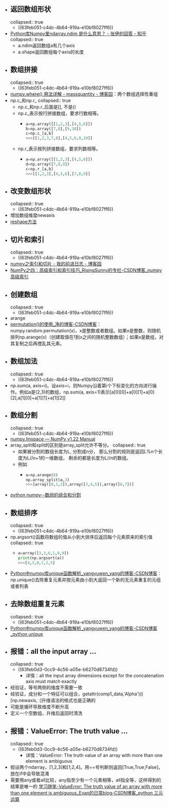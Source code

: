 - ## 返回数组形状
  collapsed:: true
	- ((63feb051-c4dc-4b64-919a-e10bf8027ff6))
- [Python库Numpy里ndarray.ndim 是什么意思？ - 张伊的回答 - 知乎](https://www.zhihu.com/question/64894713/answer/228169291)
  collapsed:: true
	- a.ndim返回数组a有几个axis
	- a.shape返回数组每个axis的长度
- ## 数组拼接
  collapsed:: true
	- ((63feb051-c4dc-4b64-919a-e10bf8027ff6))
- [numpy.where() 用法详解 - massquantity - 博客园](https://www.cnblogs.com/massquantity/p/8908859.html)：两个数组选择性重组
- np.c_和np.r_
  collapsed:: true
	- np.c_和np.r_后面是[], 不是()
	- np.c_表示按行拼接数组，要求行数相等。
		- ``` python
		  a=np.array([[1,2,3],[4,5,6]])
		  b=np.array([7,8],[9,10])
		  c=np.c_[a,b]
		  >>>[[1,2,3,7,8],[4,5,6,9,10]]
		  
		  ```
	- np.r_表示按列拼接数组，要求列数相等。
		- ``` python
		  a=np.array([[1,2,3],[4,5,6]])
		  d=np.array([7,8,9])
		  c=np.r_[a,b]
		  >>>[[1,2,3],[4,5,6],[7,8,9]]
		  
		  ```
- ## 改变数组形状
  collapsed:: true
	- ((63feb051-c4dc-4b64-919a-e10bf8027ff6))
- 增加数组维度newaxis
- [reshape方法](https://www.jianshu.com/p/fc2fe026f002)
- ## 切片和索引
  collapsed:: true
	- ((63feb051-c4dc-4b64-919a-e10bf8027ff6))
- [numpy之索引和切片 - 我的前进日志 - 博客园](https://www.cnblogs.com/sunshinewang/p/6882031.html)
- [NumPy之四：高级索引和索引技巧_RisingSunny的专栏-CSDN博客_numpy高级索引](https://blog.csdn.net/wangwenzhi276/article/details/53436694)
- ## 创建数组
  collapsed:: true
	- ((63feb051-c4dc-4b64-919a-e10bf8027ff6))
- arange
- [permutation()的使用_净的博客-CSDN博客](https://blog.csdn.net/yangsong95/article/details/82502812)：numpy.random.permutation(x)，x是整数或者数组。如果x是整数，则随机排列np.arange(x)（创建取值在1到x之间的随机整数数组）；如果x是数组，对其复制之后再搅乱其元素。
- ## 数组加法
  collapsed:: true
	- ((63feb051-c4dc-4b64-919a-e10bf8027ff6))
- np.sum(a, axis=i)。设axis=i，则Numpy沿着第i个下标变化的方向进行操作。例如a是(2,3)的数组，np.sum(a, axis=1)表示[a[0][0]+a[0][1]+a[0][2],a[1][0]+a[1][1]+a[1][2]]
- ## 数组分割
  collapsed:: true
	- ((63feb051-c4dc-4b64-919a-e10bf8027ff6))
- [numpy.linspace — NumPy v1.22 Manual](https://numpy.org/doc/stable/reference/generated/numpy.linspace.html?highlight=linspace#numpy.linspace)
- array_split和split的区别是array_split允许不等分。
  collapsed:: true
	- 如果被分割的数组长度为L, 分割成n分， 那么分割的规则是返回L%n个长度为L//n+1的一维数组， 剩余的都是长度为L//n的数组。
	- 例如
		- ``` python
		  a=np.arange(8)
		  np.array_split(a,3)
		  >>>[array([0,1,2]),array([3,4,5]),array([6,7])]
		  
		  ```
- [python numpy--数组的组合和分割](http://t.csdn.cn/E0Ugn)
- ## 数组排序
  collapsed:: true
	- ((63feb051-c4dc-4b64-919a-e10bf8027ff6))
- np.argsort()函数将数组的值从小到大排序后返回每个元素原来的索引值
  collapsed:: true
	- ``` python
	  a=array([3,3,6,1,0,9])
	  print(np.argsort(a))
	  >>>[4,3,0,1,2,5]
	  
	  ```
- [Python中numpy库unique函数解析_yangyuwen_yang的博客-CSDN博客](https://blog.csdn.net/yangyuwen_yang/article/details/79193770)：np.unique()去除重复元素并按元素由小到大返回一个新的无元素重复的元组或者列表
- ## 去除数组重复元素
  collapsed:: true
	- ((63feb051-c4dc-4b64-919a-e10bf8027ff6))
- [Python中numpy库unique函数解析_yangyuwen_yang的博客-CSDN博客_python unique](https://blog.csdn.net/yangyuwen_yang/article/details/79193770)
- ## 报错：all the input array ...
  collapsed:: true
	- ((63feb0d3-0cc9-4c56-a05e-b6270d8734fd))
		- 详情：all the input array dimensions except for the concatenation axis must match exactly
- 经验证，等号两侧的维度不需要一致
- 经验证，成分和一个特征可以组合，getattr(comp1_data,'Alpha')()[np.newaxis, :]升维语法的格式也是正确的
- 可能是循环导致维度不断升高
- 定义一个空数组，升维后返回时清洗
- ## 报错：ValueError: The truth value ...
  collapsed:: true
	- ((63feb0d3-0cc9-4c56-a05e-b6270d8734fd))
		- 详情：ValueError: The truth value of an array with more than one element is ambiguous
- 假设两个ndarray，[1,2,3]和[1,2,4]。用==号判断则返回[True,True,False]，放在if中会导致混淆
- 需要用any或者all比较，any指至少有一个元素相等，all指全等，这样得到的结果是唯一的 [学习随笔-ValueError: The truth value of an array with more than one element is ambiguous_Evan的日常blog-CSDN博客_python 三元运算](https://blog.csdn.net/sinat_33563325/article/details/79868109)
